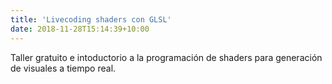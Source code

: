 ```yaml
---
title: 'Livecoding shaders con GLSL'
date: 2018-11-28T15:14:39+10:00
---
```


Taller gratuito e intoductorio a la programación de shaders para generación de visuales a tiempo real.
